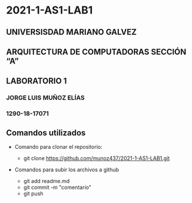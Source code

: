 # 2021-1-AS1-LAB1
## UNIVERSISDAD MARIANO GALVEZ
## ARQUITECTURA DE COMPUTADORAS SECCIÓN “A”
## LABORATORIO 1

### JORGE LUIS MUÑOZ ELÍAS
### 1290-18-17071


## Comandos utilizados

* Comando para clonar el repositorio:
    * git clone https://github.com/munoz437/2021-1-AS1-LAB1.git

* Comandos para subir los archivos a github
    * git add readme.md
    * git commit -m "comentario"
    * git push
